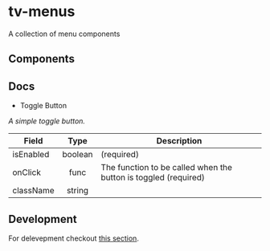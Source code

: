 # tv-menus

A collection of menu components
## Components

## Docs
- Toggle Button

_A simple toggle button._

**Field** | **Type** | **Description**
--- | :---: | ---
isEnabled | boolean | (required)
onClick | func | The function to be called when the button is toggled (required)
className | string | 
## Development
For delevepment checkout [this section](https://github.com/shareThevelopment/tv-handbook/Development).